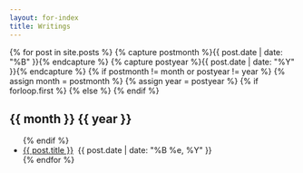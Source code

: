 ```yaml
---
layout: for-index
title: Writings
---
```


{% for post in site.posts %}
  {% capture postmonth %}{{ post.date | date: "%B" }}{% endcapture %}
  {% capture postyear %}{{ post.date | date: "%Y" }}{% endcapture %}
  {% if postmonth != month or postyear != year %}
    {% assign month = postmonth %}
    {% assign year = postyear %}
    {% if forloop.first %}
    {% else %}
    </ul>
    {% endif %}

<h2 id="dates">{{ month }} {{ year }}</h2>

<ul>
  {% endif %}
    <li><a href="{{ site.baseurl }}{{ post.url }}">{{ post.title }}</a>&nbsp;
      <time datetime="{{post.date | date: "%Y-%m-%d"}}">
       {{ post.date | date: "%B %e, %Y" }}
     </time></li>
  {% endfor %}
</ul>